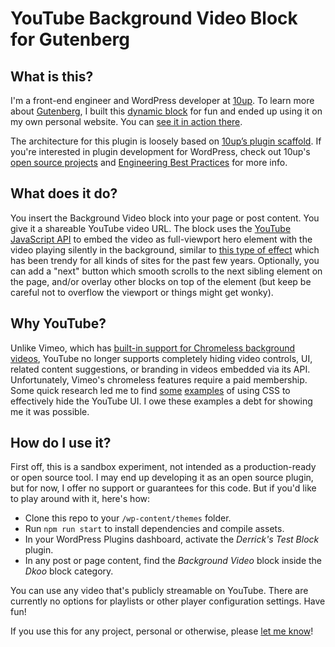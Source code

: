 # YouTube Background Video Block for Gutenberg

## What is this?

I'm a front-end engineer and WordPress developer at [10up](https://10up.com). To learn more about [Gutenberg](https://wordpress.org/gutenberg/), I built this [dynamic block](https://developer.wordpress.org/block-editor/tutorials/block-tutorial/creating-dynamic-blocks/) for fun and ended up using it on my own personal website. You can [see it in action there](https://dkoo.co).

The architecture for this plugin is loosely based on [10up’s plugin scaffold](https://github.com/10up/plugin-scaffold). If you're interested in plugin development for WordPress, check out 10up's [open source projects](https://github.com/10up/) and [Engineering Best Practices](https://10up.github.io/Engineering-Best-Practices/) for more info.

## What does it do?

You insert the Background Video block into your page or post content. You give it a shareable YouTube video URL. The block uses the [YouTube JavaScript API](https://developers.google.com/youtube/v3/quickstart/js) to embed the video as full-viewport hero element with the video playing silently in the background, similar to [this type of effect](https://www.w3schools.com/howto/howto_css_fullscreen_video.asp) which has been trendy for all kinds of sites for the past few years. Optionally, you can add a "next" button which smooth scrolls to the next sibling element on the page, and/or overlay other blocks on top of the element (but keep be careful not to overflow the viewport or things might get wonky).

## Why YouTube?

Unlike Vimeo, which has [built-in support for Chromeless background videos](https://vimeo.zendesk.com/hc/en-us/articles/115011183028-Embedding-background-and-chromeless-videos), YouTube no longer supports completely hiding video controls, UI, related content suggestions, or branding in videos embedded via its API. Unfortunately, Vimeo's chromeless features require a paid membership. Some quick research led me to find [some](https://codepen.io/dudleystorey/pen/PZyMrd) [examples](https://codepen.io/vaughndtaylor/pen/BKqybz) of using CSS to effectively hide the YouTube UI. I owe these examples a debt for showing me it was possible.

## How do I use it?

First off, this is a sandbox experiment, not intended as a production-ready or open source tool. I may end up developing it as an open source plugin, but for now, I offer no support or guarantees for this code. But if you'd like to play around with it, here's how:

* Clone this repo to your `/wp-content/themes` folder.
* Run `npm run start` to install dependencies and compile assets.
* In your WordPress Plugins dashboard, activate the *Derrick's Test Block* plugin.
* In any post or page content, find the *Background Video* block inside the *Dkoo* block category.

You can use any video that's publicly streamable on YouTube. There are currently no options for playlists or other player configuration settings. Have fun!

If you use this for any project, personal or otherwise, please [let me know](https://dkoo.co/#contact)!